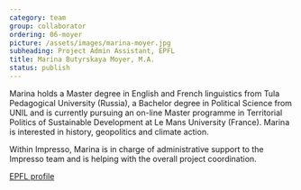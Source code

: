 ```yaml
---
category: team
group: collaborator
ordering: 06-moyer
picture: /assets/images/marina-moyer.jpg
subheading: Project Admin Assistant, EPFL
title: Marina Butyrskaya Moyer, M.A.
status: publish
---
```


Marina holds a Master degree in English and French linguistics from Tula Pedagogical University (Russia), a Bachelor degree in Political Science from UNIL and is currently pursuing an on-line Master programme in Territorial Politics of Sustainable Development at Le Mans University (France). Marina is interested in history, geopolitics and climate action.

Within Impresso, Marina is in charge of administrative support to the Impresso team and is helping with the overall project coordination.

[EPFL profile](https://people.epfl.ch/marina.butyrskayamoyer)
